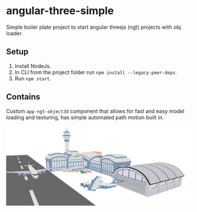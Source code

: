 # angular-three-simple

Simple boiler plate project to start angular threejs (ngt) projects with obj loader.

## Setup
1. Install NodeJs.
2. In CLI from the project folder run `npm install --legacy-peer-deps`.
3. Run `npm start`.

## Contains
Custom `app-ngt-object3d` component that allows for fast and easy model loading and texturing, has simple automated path motion built in.

![alt text](https://github.com/SergeKauzunovich/angular-three-simple/blob/master/capture_.jpg?raw=true)